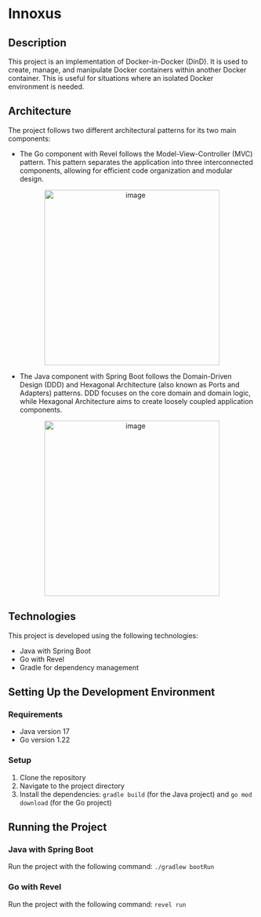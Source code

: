 # Innoxus

## Description

This project is an implementation of Docker-in-Docker (DinD). It is used to create, manage, and manipulate Docker containers within another Docker container. This is useful for situations where an isolated Docker environment is needed.

## Architecture

The project follows two different architectural patterns for its two main components:

- The Go component with Revel follows the Model-View-Controller (MVC) pattern. This pattern separates the application into three interconnected components, allowing for efficient code organization and modular design.

<p align="center">
  <img width="357" alt="image" src="https://github.com/Nexeum/InnoxusServer/assets/54515356/6b3592cc-d0c4-4ad7-9dc3-172296d03dc4">
</p>

- The Java component with Spring Boot follows the Domain-Driven Design (DDD) and Hexagonal Architecture (also known as Ports and Adapters) patterns. DDD focuses on the core domain and domain logic, while Hexagonal Architecture aims to create loosely coupled application components.

<p align="center">
  <img width="357" alt="image" src="https://github.com/Nexeum/InnoxusServer/assets/54515356/537e5798-acd7-42f0-a39e-d449de2f4ce4">
</p>


## Technologies

This project is developed using the following technologies:

- Java with Spring Boot
- Go with Revel
- Gradle for dependency management

## Setting Up the Development Environment

### Requirements

- Java version 17
- Go version 1.22

### Setup

1. Clone the repository
2. Navigate to the project directory
3. Install the dependencies: `gradle build` (for the Java project) and `go mod download` (for the Go project)

## Running the Project

### Java with Spring Boot

Run the project with the following command: `./gradlew bootRun`

### Go with Revel

Run the project with the following command: `revel run`
